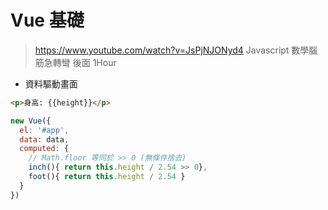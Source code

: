 # Vue 基礎
>https://www.youtube.com/watch?v=JsPjNJONyd4
Javascript 數學腦筋急轉彎 後面 1Hour

* 資料驅動畫面

```html
<p>身高: {{height}}</p>
```
```js
new Vue({
  el: '#app',
  data: data,
  computed: {
    // Math.floor 等同於 >> 0 (無條件捨去)
    inch(){ return this.height / 2.54 >> 0},
    foot(){ return this.height / 2.54 }
  }
})
```